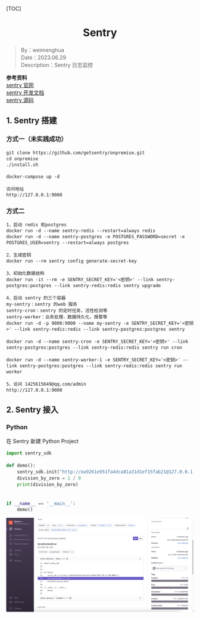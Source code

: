 [TOC]

<h1 align="center">Sentry</h1>

> By：weimenghua  
> Date：2023.06.29  
> Description：Sentry 日志监控  

**参考资料**  
[sentry 官网](https://sentry.io)  
[sentry 开发文档](https://develop.sentry.dev/)   
[sentry 源码](https://github.com/getsentry/sentry)  

## 1. Sentry 搭建

### 方式一（未实践成功）

```text
git clone https://github.com/getsentry/onpremise.git
cd onpremise
./install.sh

docker-compose up -d

访问地址
http://127.0.0.1:9000
```

### 方式二

```text
1、启动 redis 和postgres
docker run -d --name sentry-redis --restart=always redis
docker run -d --name sentry-postgres -e POSTGRES_PASSWORD=secret -e POSTGRES_USER=sentry --restart=always postgres 

2、生成密钥
docker run --rm sentry config generate-secret-key

3、初始化数据结构
docker run -it --rm -e SENTRY_SECRET_KEY='<密钥>' --link sentry-postgres:postgres --link sentry-redis:redis sentry upgrade

4、启动 sentry 的三个容器
my-sentry：sentry 的web 服务
sentry-cron：sentry 的定时任务，活性检测等
sentry-worker：业务处理，数据持久化，报警等
docker run -d -p 9000:9000 --name my-sentry -e SENTRY_SECRET_KEY='<密钥>' --link sentry-redis:redis --link sentry-postgres:postgres sentry 

docker run -d --name sentry-cron -e SENTRY_SECRET_KEY='<密钥>' --link sentry-postgres:postgres --link sentry-redis:redis sentry run cron 

docker run -d --name sentry-worker-1 -e SENTRY_SECRET_KEY='<密钥>' --link sentry-postgres:postgres --link sentry-redis:redis sentry run worker 

5、访问 1425615649@qq.com/admin
http://127.0.0.1:9000
```

## 2. Sentry 接入

### Python

在 Sentry 新建 Python Project

```Python
import sentry_sdk

def demo():
    sentry_sdk.init("http://ea9261e951fa4dca81a31d1ef15fab21@127.0.0.1:9000/2")
    division_by_zero = 1 / 0
    print(division_by_zero)


if __name__ == '__main__':
    demo()
```

![sentry-python](../../Mixinfo/img/sentry-python.png)